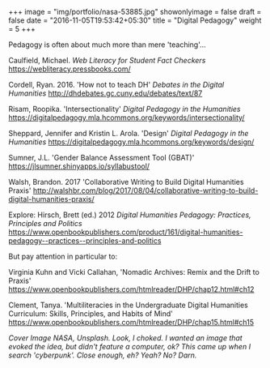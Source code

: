 +++
image = "img/portfolio/nasa-53885.jpg"
showonlyimage = false
draft = false
date = "2016-11-05T19:53:42+05:30"
title = "Digital Pedagogy"
weight = 5
+++

Pedagogy is often about much more than mere 'teaching'...

<!--more-->
Caulfield, Michael. _Web Literacy for Student Fact Checkers_ <https://webliteracy.pressbooks.com/>

Cordell, Ryan. 2016. 'How not to teach DH' _Debates in the Digital Humanities_ <http://dhdebates.gc.cuny.edu/debates/text/87>

Risam, Roopika. 'Intersectionality' _Digital Pedagogy in the Humanities_  <https://digitalpedagogy.mla.hcommons.org/keywords/intersectionality/>

Sheppard, Jennifer and Kristin L. Arola. 'Design' _Digital Pedagogy in the Humanities_ <https://digitalpedagogy.mla.hcommons.org/keywords/design/>

Sumner, J.L. 'Gender Balance Assessment Tool (GBAT)' <https://jlsumner.shinyapps.io/syllabustool/>

Walsh, Brandon. 2017 'Collaborative Writing to Build Digital Humanities Praxis' <http://walshbr.com/blog/2017/08/04/collaborative-writing-to-build-digital-humanities-praxis/>

Explore:
Hirsch, Brett (ed.) 2012 _Digital Humanities Pedagogy: Practices, Principles and Politics_ https://www.openbookpublishers.com/product/161/digital-humanities-pedagogy--practices--principles-and-politics

  But pay attention in particular to:

Virginia Kuhn and Vicki Callahan, 'Nomadic Archives: Remix and the Drift to Praxis' <https://www.openbookpublishers.com/htmlreader/DHP/chap12.html#ch12>

Clement, Tanya. 'Multiliteracies in the Undergraduate Digital Humanities Curriculum: Skills, Principles, and Habits of Mind' <https://www.openbookpublishers.com/htmlreader/DHP/chap15.html#ch15>

_Cover Image NASA, Unsplash. Look, I choked. I wanted an image that evoked the idea, but didn't feature a computer, ok? This came up when I search 'cyberpunk'. Close enough, eh? Yeah? No? Darn._
